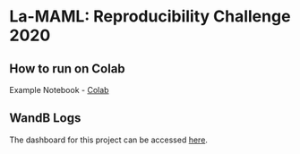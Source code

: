 # La-MAML: Reproducibility Challenge 2020

## How to run on Colab
Example Notebook - [Colab](https://colab.research.google.com/drive/1GU38LiMp3dUgjVZtWHtG7GIAU2q5EHKp)

## WandB Logs
The dashboard for this project can be accessed [here](https://wandb.ai/joeljosephjin/rc2020).